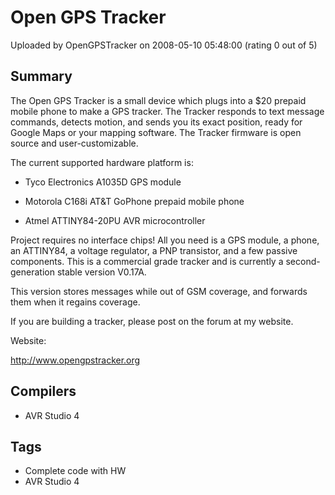 # Open GPS Tracker

Uploaded by OpenGPSTracker on 2008-05-10 05:48:00 (rating 0 out of 5)

## Summary

The Open GPS Tracker is a small device which plugs into a $20 prepaid mobile phone to make a GPS tracker. The Tracker responds to text message commands, detects motion, and sends you its exact position, ready for Google Maps or your mapping software. The Tracker firmware is open source and user-customizable.


The current supported hardware platform is:


 * Tyco Electronics A1035D GPS module  

 * Motorola C168i AT&T GoPhone prepaid mobile phone  

 * Atmel ATTINY84-20PU AVR microcontroller 


Project requires no interface chips! All you need is a GPS module, a phone, an ATTINY84, a voltage regulator, a PNP transistor, and a few passive components. This is a commercial grade tracker and is currently a second-generation stable version V0.17A.


This version stores messages while out of GSM coverage, and forwards them when it regains coverage.


If you are building a tracker, please post on the forum at my website.


Website:  

<http://www.opengpstracker.org>

## Compilers

- AVR Studio 4

## Tags

- Complete code with HW
- AVR Studio 4
